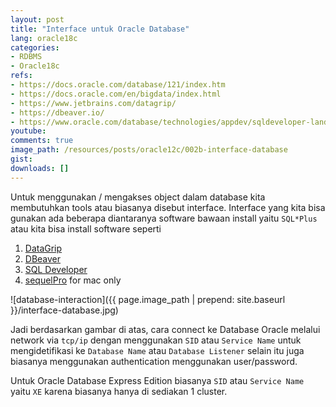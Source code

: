 ```yaml
---
layout: post
title: "Interface untuk Oracle Database"
lang: oracle18c
categories:
- RDBMS
- Oracle18c
refs: 
- https://docs.oracle.com/database/121/index.htm
- https://docs.oracle.com/en/bigdata/index.html
- https://www.jetbrains.com/datagrip/
- https://dbeaver.io/
- https://www.oracle.com/database/technologies/appdev/sqldeveloper-landing.html
youtube: 
comments: true
image_path: /resources/posts/oracle12c/002b-interface-database
gist: 
downloads: []
---
```



Untuk menggunakan / mengakses object dalam database kita membutuhkan tools atau biasanya disebut interface. Interface yang kita bisa gunakan ada beberapa diantaranya software bawaan install yaitu `SQL*Plus` atau kita bisa install software seperti

1. [DataGrip](https://www.jetbrains.com/datagrip/)
2. [DBeaver](https://dbeaver.io/)
3. [SQL Developer](https://www.oracle.com/database/technologies/appdev/sqldeveloper-landing.html)
4. [sequelPro](https://www.sequelpro.com/) for mac only

![database-interaction]({{ page.image_path | prepend: site.baseurl }}/interface-database.jpg)

Jadi berdasarkan gambar di atas, cara connect ke Database Oracle melalui network via `tcp/ip` dengan menggunakan `SID` atau `Service Name` untuk mengidetifikasi ke `Database Name` atau `Database Listener` selain itu juga biasanya menggunakan authentication menggunakan user/password. 

Untuk Oracle Database Express Edition biasanya `SID` atau `Service Name` yaitu `XE` karena biasanya hanya di sediakan 1 cluster. 